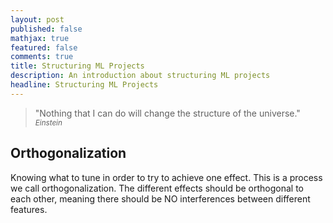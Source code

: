 ```yaml
---
layout: post
published: false
mathjax: true
featured: false
comments: true
title: Structuring ML Projects
description: An introduction about structuring ML projects
headline: Structuring ML Projects
---
```

>&quot;Nothing that I can do will change the structure of the universe.&quot;
><small><cite title="Einstein">Einstein</cite></small>

## Orthogonalization
Knowing what to tune in order to try to achieve one effect. This is a process we call orthogonalization.
The different effects should be orthogonal to each other, meaning there should be NO interferences between different features.
